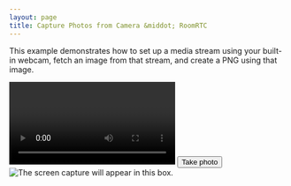 ```yaml
---
layout: page
title: Capture Photos from Camera &middot; RoomRTC
---
```


<!-- load styles cdn -->
<link href="https://maxcdn.bootstrapcdn.com/bootstrap/3.3.7/css/bootstrap.min.css" rel="stylesheet" type="text/css" media="screen" />
<link href="{{ site.baseurl }}/assets/css/capture.css" rel="stylesheet" type="text/css" media="screen" />

<!-- load app scripts -->
<script src="{{ site.baseurl }}/dist/roomrtc.min.js"></script>
<script src="{{ site.baseurl }}/assets/js/capture.js"></script>

<div class="contentarea">
    <p>
        This example demonstrates how to set up a media stream using your built-in webcam, fetch an image from that stream, and create a PNG using that image.
    </p>
    <div class="camera">
        <video id="video">Video stream not available.</video>
        <button id="startbutton">Take photo</button>
    </div>
    <canvas id="canvas"></canvas>
    <div class="output">
        <img id="photo" alt="The screen capture will appear in this box.">
    </div>
</div>
